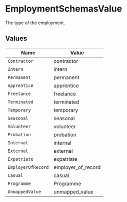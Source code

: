 # EmploymentSchemasValue

The type of the employment.


## Values

| Name               | Value              |
| ------------------ | ------------------ |
| `Contractor`       | contractor         |
| `Intern`           | intern             |
| `Permanent`        | permanent          |
| `Apprentice`       | apprentice         |
| `Freelance`        | freelance          |
| `Terminated`       | terminated         |
| `Temporary`        | temporary          |
| `Seasonal`         | seasonal           |
| `Volunteer`        | volunteer          |
| `Probation`        | probation          |
| `Internal`         | internal           |
| `External`         | external           |
| `Expatriate`       | expatriate         |
| `EmployerOfRecord` | employer_of_record |
| `Casual`           | casual             |
| `Programme`        | Programme          |
| `UnmappedValue`    | unmapped_value     |
